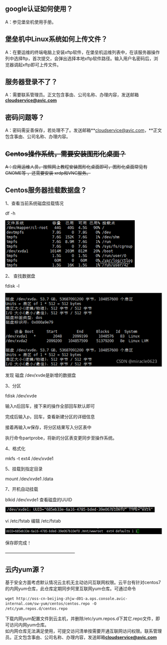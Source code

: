 ## google认证如何使用？

A：参见堡垒机使用手册。

## 堡垒机中Linux系统如何上传文件？

A：在要运维的终端电脑上安装xftp软件，在堡垒机运维列表中，在该服务器操作列中选择ftp，首次提交，会弹出选择本地xftp软件路径。输入用户名密码后，浏览器调起xftp即可上传文件。

## 服务器登录不了？

A：需要联系管理员。正文包含事由、公司名称、办理内容，发送邮箱**cloudservice@avic.com**

## 密码问题等？

A：密码需妥善保存，若处理不了。发送邮箱**cloudservice@avic.com，**正文包含事由、公司名称、办理内容。

## ~~Centos操作系统，需要安装图形化桌面？~~

~~A：应用运维人员，按照网上教程安装图形化桌面即可，图形化桌面常见有GNOME等 ，还需要安装 xrdp和VNC服务。~~

## Centos服务器挂载数据盘？

1、查看当前系统磁盘挂载情况

df -h

![](/assets/d1.png)

2、 查找数据盘

fdisk -l

![](/assets/d2.png)

发现 磁盘 /dev/xvde是新增的数据盘

3、分区

fdisk /dev/xvde

输入n后回车，接下来的操作全部回车默认即可

完成后输入p，回车，查看新建分区的详细信息

接着再输入w保存，将分区结果写入分区表中

执行命令partprobe，将新的分区表变更同步至操作系统。

4、格式化

mkfs -t ext4 /dev/xvde1

5、挂载到指定目录

mount /dev/xvde1 /data

7、开机自动挂载

blkid /dev/xvde1 查看磁盘的UUID

![](/assets/d6.png)

vi /etc/fstab 编辑 /etc/fstab

![](/assets/d7.png)

保存即完成！

————————————————

## 云内yum源？

基于安全方面考虑默认情况云主机无主动访问互联网权限。云平台有针对centos7的内网yum仓库，此仓库定期同步阿里互联网yum仓库。可通过命令

```
wget http://oss-cn-beijing-zhjw-d01-a.ops.console.avic-internal.com/sw-yum/centos/centos.repo -O    /etc/yum.repos.d/centos.repo
```

下载内网yum配置文件到云主机，并删除/etc/yum.repos.d下其它.repo文件，即可访问内网yum仓库。  
如内网仓库无法满足使用，可提交访问清单按需要开通互联网访问权限。联系管理员。正文包含事由、公司名称、办理内容，发送邮箱**cloudservice@avic.com**

